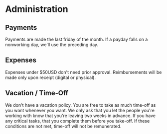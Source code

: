 # Administration

## Payments
Payments are made the last friday of the month. If a payday falls on a nonworking day, we'll use the preceding day.

## Expenses
Expenses under $50USD don't need prior approval. Reimbursements will be made only upon receipt (digital or physical).

## Vacation / Time-Off
We don't have a vacation policy. You are free to take as much time-off as you want whenever you want. We only ask that you let the people you're working with know that you're leaving two weeks in advance. If you have any critical tasks, that you complete them before you take-off. If these conditions are not met, time-off will not be remunerated.
